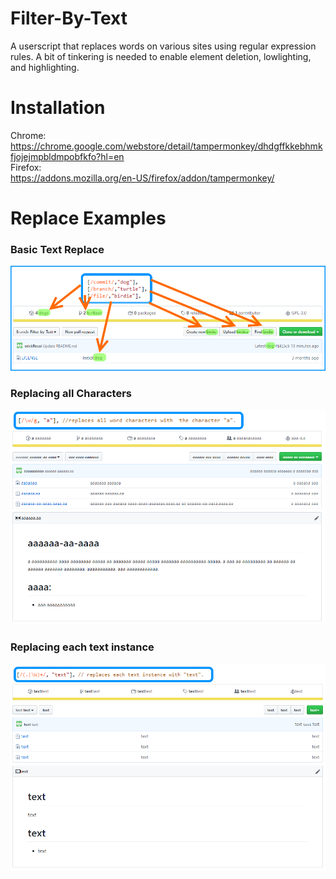 # Filter-By-Text
A userscript that replaces words on various sites using regular expression rules.
A bit of tinkering is needed to enable element deletion, lowlighting, and highlighting.

# Installation
Chrome:  
https://chrome.google.com/webstore/detail/tampermonkey/dhdgffkkebhmkfjojejmpbldmpobfkfo?hl=en  
Firefox:  
https://addons.mozilla.org/en-US/firefox/addon/tampermonkey/

# Replace Examples
### Basic Text Replace
![Example 1](https://github.com/erickRecai/Filter-By-Text/blob/Filter-by-Text/examples/aa.%20basic%20replace.png)
### Replacing all Characters
![Example 2](https://github.com/erickRecai/Filter-By-Text/blob/Filter-by-Text/examples/ab.%20replace%20by%20characters.png)
### Replacing each text instance
![Example 3](https://github.com/erickRecai/Filter-By-Text/blob/Filter-by-Text/examples/ac.%20repace%20by%20text.png)
